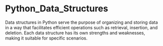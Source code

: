 # Python_Data_Structures
Data structures in Python serve the purpose of organizing and storing data in a way that facilitates efficient operations such as retrieval, insertion, and deletion. Each data structure has its own strengths and weaknesses, making it suitable for specific scenarios.
